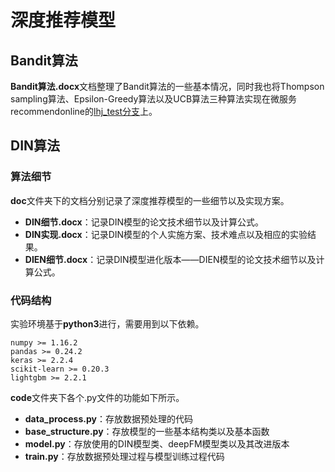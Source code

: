 # 深度推荐模型

## Bandit算法

**Bandit算法.docx**文档整理了Bandit算法的一些基本情况，同时我也将Thompson sampling算法、Epsilon-Greedy算法以及UCB算法三种算法实现在微服务recommendonline的[lhj_test分支](https://git-cc.nie.netease.com/bigdatams/recommendonline/tree/lhj_test)上。

## DIN算法

### 算法细节

**doc**文件夹下的文档分别记录了深度推荐模型的一些细节以及实现方案。

- **DIN细节.docx**：记录DIN模型的论文技术细节以及计算公式。
- **DIN实现.docx**：记录DIN模型的个人实施方案、技术难点以及相应的实验结果。
- **DIEN细节.docx**：记录DIN模型进化版本——DIEN模型的论文技术细节以及计算公式。

### 代码结构

实验环境基于**python3**进行，需要用到以下依赖。

```
numpy >= 1.16.2
pandas >= 0.24.2
keras >= 2.2.4
scikit-learn >= 0.20.3
lightgbm >= 2.2.1
```

**code**文件夹下各个.py文件的功能如下所示。

- **data_process.py**：存放数据预处理的代码
- **base_structure.py**：存放模型的一些基本结构类以及基本函数
- **model.py**：存放使用的DIN模型类、deepFM模型类以及其改进版本
- **train.py**：存放数据预处理过程与模型训练过程代码


